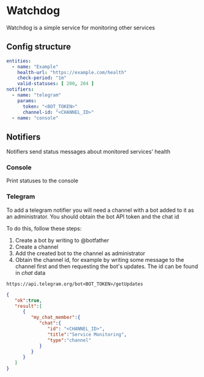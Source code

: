 # Watchdog

Watchdog is a simple service for monitoring other services

## Config structure

```yaml
entities:
  - name: "Example"
    health-url: "https://example.com/health"
    check-period: "1m"
    valid-statuses: [ 200, 204 ]
notifiers:
  - name: "telegram"
    params:
      token: "<BOT_TOKEN>"
      channel-id: "<CHANNEL_ID>"
  - name: "console"
```

## Notifiers

Notifiers send status messages about monitored services' health

### Console
Print statuses to the console

### Telegram

To add a telegram notifier you will need a channel with a bot added to it as an administrator. You should obtain the bot
API token and the chat id

To do this, follow these steps:

1. Create a bot by writing to @botfather
2. Create a channel
3. Add the created bot to the channel as administrator
4. Obtain the channel id, for example by writing some message to the channel first and then requesting the bot's updates. The
   id can be found in *chat* data

```
https://api.telegram.org/bot<BOT_TOKEN>/getUpdates
```
```json
{
   "ok":true,
   "result":[
      {
         "my_chat_member":{
            "chat":{
               "id": "<CHANNEL_ID>",
               "title":"Service Monitoring",
               "type":"channel"
            }
         }
      }
   ]
}

```
